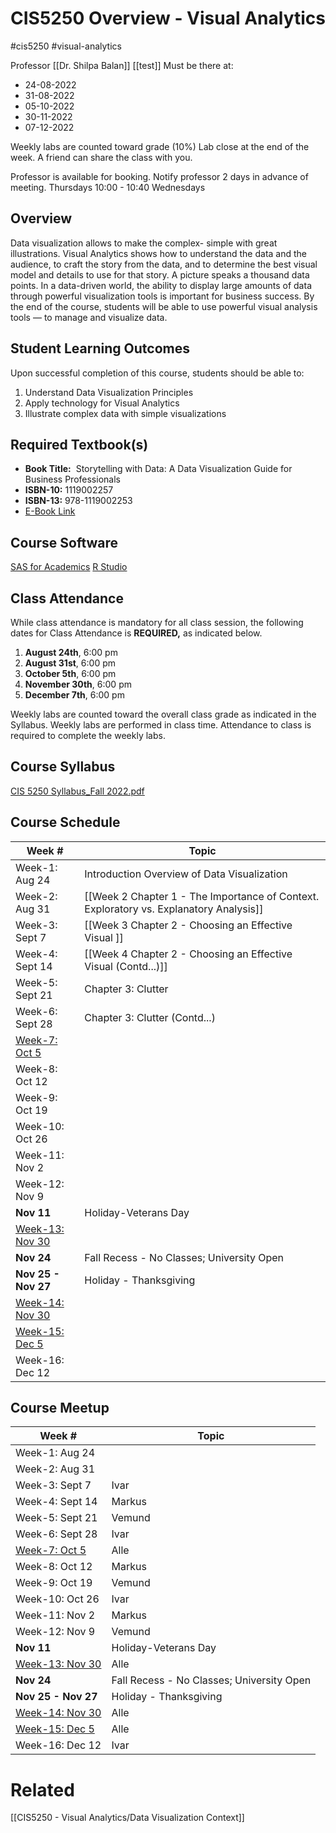# CIS5250 Overview - Visual Analytics
#cis5250 #visual-analytics

Professor [[Dr. Shilpa Balan]]
[[test]]
Must be there at:
- 24-08-2022
- 31-08-2022
- 05-10-2022
- 30-11-2022
- 07-12-2022

Weekly labs are counted toward grade (10%)
Lab close at the end of the week.
A friend can share the class with you.

Professor is available for booking. Notify professor 2 days in advance of meeting.
Thursdays 10:00 - 10:40
Wednesdays  

## Overview
Data visualization allows to make the complex- simple with great illustrations. Visual Analytics shows how to understand the data and the audience, to craft the story from the data, and to determine the best visual model and details to use for that story. A picture speaks a thousand data points. In a data-driven world, the ability to display large amounts of data through powerful visualization tools is important for business success. By the end of the course, students will be able to use powerful visual analysis tools –– to manage and visualize data. 

## Student Learning Outcomes
Upon successful completion of this course, students should be able to:
1.  Understand Data Visualization Principles
2.  Apply technology for Visual Analytics
3.  Illustrate complex data with simple visualizations

## Required Textbook(s)
-   **Book Title:**  Storytelling with Data: A Data Visualization Guide for Business Professionals
-   **ISBN-10:** 1119002257         
-   **ISBN-13:** 978-1119002253
-   [E-Book Link](https://www.wiley.com/en-us/Storytelling+with+Data%3A+A+Data+Visualization+Guide+for+Business+Professionals-p-9781119002253 "Link")

## Course Software
[SAS for Academics](https://www.sas.com/en_us/software/on-demand-for-academics.html)
[R Studio](https://rstudio.com/)

## Class Attendance
While class attendance is mandatory for all class session, the following dates for Class Attendance is **REQUIRED,** as indicated below.

1.  **August 24th**, 6:00 pm
2.  **August 31st**, 6:00 pm
3.  **October 5th**, 6:00 pm
4.  **November 30th**, 6:00 pm
5.  **December 7th**, 6:00 pm

Weekly labs are counted toward the overall class grade as indicated in the Syllabus. Weekly labs are performed in class time. Attendance to class is required to complete the weekly labs.

## Course Syllabus
[CIS 5250 Syllabus_Fall 2022.pdf](https://calstatela.instructure.com/courses/77321/files/11709285?wrap=1 "CIS 5250 Syllabus_Fall 2022.pdf")

## Course Schedule
| Week #                 | Topic                                                                                  |
| ---------------------- | -------------------------------------------------------------------------------------- |
| Week-1: Aug 24         | Introduction Overview of Data Visualization                                            |
| Week-2: Aug 31         | [[Week 2 Chapter 1 - The Importance of Context. Exploratory vs. Explanatory Analysis]] |
| Week-3: Sept 7         | [[Week 3 Chapter 2 - Choosing an Effective Visual ]]                                   |
| Week-4: Sept 14        | [[Week 4 Chapter 2 - Choosing an Effective Visual  (Contd...)]]                                    |
| Week-5: Sept 21        | Chapter 3: Clutter                                                                     |
| Week-6: Sept 28        | Chapter 3: Clutter (Contd...)                                                          |
| <u>Week-7: Oct 5</u>   |                                                                                        |
| Week-8: Oct 12         |                                                                                        |
| Week-9: Oct 19         |                                                                                        |
| Week-10: Oct 26        |                                                                                        |
| Week-11: Nov 2         |                                                                                        |
| Week-12: Nov 9         |                                                                                        |
| **Nov 11**             | Holiday-Veterans Day                                                                   |
| <u>Week-13: Nov 30</u> |                                                                                        |
| **Nov 24**             | Fall Recess - No Classes; University Open                                              |
| **Nov 25 - Nov 27**    | Holiday - Thanksgiving                                                                 |
| <u>Week-14: Nov 30</u> |                                                                                        |
| <u>Week-15: Dec 5</u>  |                                                                                        |
| Week-16: Dec 12        |                                                                                        |

## Course Meetup
| Week #                 | Topic                                     |
| ---------------------- | ----------------------------------------- |
| Week-1: Aug 24         |                                           |
| Week-2: Aug 31         |                                           |
| Week-3: Sept 7         |  Ivar                                         |
| Week-4: Sept 14        |  Markus                                         |
| Week-5: Sept 21        |  Vemund                                         |
| Week-6: Sept 28        |  Ivar                                         |
| <u>Week-7: Oct 5</u>   |      Alle                                     |
| Week-8: Oct 12         | Markus                                          |
| Week-9: Oct 19         | Vemund                                          |
| Week-10: Oct 26        | Ivar                                          |
| Week-11: Nov 2         | Markus                                          |
| Week-12: Nov 9         |  Vemund                                         |
| **Nov 11**             | Holiday-Veterans Day                      |
| <u>Week-13: Nov 30</u> |    Alle                                       |
| **Nov 24**             | Fall Recess - No Classes; University Open |
| **Nov 25 - Nov 27**    | Holiday - Thanksgiving                    |
| <u>Week-14: Nov 30</u> | Alle                                          |
| <u>Week-15: Dec 5</u>  | Alle                                          |
| Week-16: Dec 12        | Ivar                                          |

# Related
[[CIS5250 - Visual Analytics/Data Visualization Context]]